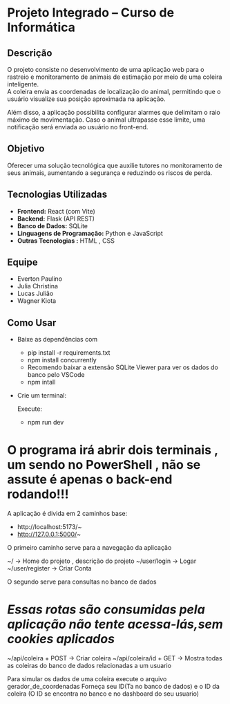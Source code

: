 # Projeto Integrado – Curso de Informática

## Descrição
O projeto consiste no desenvolvimento de uma aplicação web para o rastreio e monitoramento de animais de estimação por meio de uma coleira inteligente.  
A coleira envia as coordenadas de localização do animal, permitindo que o usuário visualize sua posição aproximada na aplicação.  

Além disso, a aplicação possibilita configurar alarmes que delimitam o raio máximo de movimentação. Caso o animal ultrapasse esse limite, uma notificação será enviada ao usuário no front-end.

## Objetivo
Oferecer uma solução tecnológica que auxilie tutores no monitoramento de seus animais, aumentando a segurança e reduzindo os riscos de perda.

## Tecnologias Utilizadas
- **Frontend:** React (com Vite)  
- **Backend:** Flask (API REST)  
- **Banco de Dados:** SQLite
- **Linguagens de Programação:** Python e JavaScript  
- **Outras Tecnologias :** HTML , CSS

## Equipe
- Everton Paulino  
- Julia Christina  
- Lucas Julião  
- Wagner Kiota  



## Como Usar

- Baixe as dependências com 
    - pip install -r requirements.txt
    - npm install concurrently
    - Recomendo baixar a extensão SQLite Viewer para ver os dados do banco pelo VSCode
    - npm intall
    
- Crie um terminal:

    Execute:
    - npm run dev


# O programa irá abrir dois terminais , um sendo no PowerShell , não se assute é apenas o back-end rodando!!!

A aplicação é divida em 2 caminhos base:

- http://localhost:5173/~
- http://127.0.0.1:5000/~

O primeiro caminho serve para a navegação da aplicação

~/ -> Home do projeto , descrição do projeto
~/user/login -> Logar
~/user/register -> Criar Conta

O segundo serve para consultas no banco de dados

# *Essas rotas são consumidas pela aplicação não tente acessa-lás,sem cookies aplicados*
~/api/coleira + POST -> Criar coleira
~/api/coleira/id + GET  -> Mostra todas as coleiras do banco de dados relacionadas a um usuario

Para simular os dados de uma coleira execute o arquivo gerador_de_coordenadas
Forneça seu ID(Ta no banco de dados) e o ID da coleira (O ID se encontra no banco e no  dashboard do seu usuario)